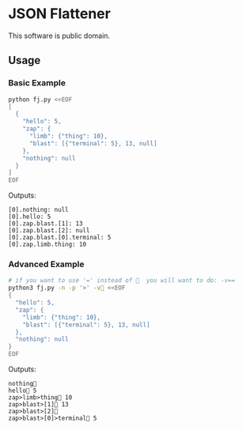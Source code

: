 # JSON Flattener

This software is public domain.

## Usage

### Basic Example

```bash
python fj.py <<EOF 
[
  {
    "hello": 5,
    "zap": {
      "limb": {"thing": 10},
      "blast": [{"terminal": 5}, 13, null]
    },
    "nothing": null
  }
]
EOF
```

Outputs:

```
[0].nothing: null
[0].hello: 5
[0].zap.blast.[1]: 13
[0].zap.blast.[2]: null
[0].zap.blast.[0].terminal: 5
[0].zap.limb.thing: 10
```

### Advanced Example

```bash
# if you want to use '=' instead of 🍺  you will want to do: -v==
python3 fj.py -n -p '>' -v🍺 <<EOF
{
  "hello": 5,
  "zap": {
    "limb": {"thing": 10},
    "blast": [{"terminal": 5}, 13, null]
  },
  "nothing": null
}
EOF
```

Outputs:

```
nothing🍺
hello🍺 5
zap>limb>thing🍺 10
zap>blast>[1]🍺 13
zap>blast>[2]🍺
zap>blast>[0]>terminal🍺 5
```

